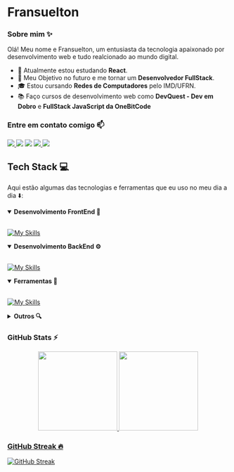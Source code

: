 # Fransuelton

### Sobre mim ✨

Olá! Meu nome e Fransuelton, um entusiasta da tecnologia apaixonado por desenvolvimento web e tudo realcionado ao mundo digital.

* 🌱 Atualmente estou estudando **React**.
* 🚀 Meu Objetivo no futuro e me tornar um **Desenvolvedor FullStack**.
* 🎓 Estou cursando **Redes de Computadores** pelo IMD/UFRN.
* 📚 Faço cursos de desenvolvimento web como **DevQuest - Dev em Dobro** e **FullStack JavaScript da OneBitCode**

### Entre em contato comigo 📫

<a href="https://instagram.com/elton_batista19" target="_blank"><img src="https://img.shields.io/badge/Instagram-E4405F?style=for-the-badge&logo=instagram&logoColor=white" target="_blank">
</a>
<a href = "mailto:elton6103@gmail.com">
<img src="https://img.shields.io/badge/Gmail-D14836?style=for-the-badge&logo=gmail&logoColor=white" target="_blank" ></a>
<a href = "https://www.frontendmentor.io/profile/Fransuelton">
<img src="https://img.shields.io/badge/-frontendmentor-3F54A3?logo=frontendmentor&logoColor=white&style=for-the-badge" target="_blank" ></a>
<a href="https://steamcommunity.com/id/Fransuelton/"><img src="https://img.shields.io/badge/Steam-000000?style=for-the-badge&logo=steam&logoColor=white">
</a>
<a href="https://www.linkedin.com/in/fransuelton/" target="_blank"><img src="https://img.shields.io/badge/LinkedIn-0077B5?style=for-the-badge&logo=linkedin&logoColor=white" target="_blank">
</a>

## Tech Stack 💻

Aqui estão algumas das tecnologias e ferramentas que eu uso no meu dia a dia ⬇️:

<details open>
<summary><b>Desenvolvimento FrontEnd 🎨</b></summary>
<br>

[![My Skills](https://skillicons.dev/icons?i=html,css,js,ts,react,vite,redux,tailwind,styledcomponents)](https://skillicons.dev)
</details>

<details open>
<summary><b>Desenvolvimento BackEnd ⚙️</b></summary>
<br>

[![My Skills](https://skillicons.dev/icons?i=mysql,nodejs)](https://skillicons.dev)
</details>

<details open>
<summary><b>Ferramentas 🔧</b></summary>
<br>

[![My Skills](https://skillicons.dev/icons?i=vscode,git,figma,md)](https://skillicons.dev)
</details>

<details>
<summary><b>Outros 🔍</b></summary>
<br>

![scala](https://img.shields.io/badge/-scala-DC322F?logo=scala&logoColor=white&style=for-the-badge)
![Wireshark](https://img.shields.io/badge/-wireshark-1679A7?logo=wireshark&logoColor=white&style=for-the-badge)
![VirtualBox](https://img.shields.io/badge/-virtualbox-183A61?logo=virtualbox&logoColor=white&style=for-the-badge)
![canva](https://img.shields.io/badge/-canva-00C4CC?logo=canva&logoColor=white&style=for-the-badge)
![notion](https://img.shields.io/badge/-notion-000000?logo=notion&logoColor=white&style=for-the-badge)

</details>

### GitHub Stats ⚡

<div align="center">

<a href="https://github.com/Fransuelton">
<img height="180em" src="https://github-readme-stats.vercel.app/api?username=Fransuelton&show_icons=true&theme=radical&include_all_commits=true&count_private=true"/>
<img height="180em" src="https://github-readme-stats.vercel.app/api/top-langs/?username=Fransuelton&layout=compact&langs_count=6&theme=radical"/>

</div>

### GitHub Streak 🔥
[![GitHub Streak](https://github-readme-streak-stats.herokuapp.com/?user=Fransuelton&theme=radical)](https://git.io/streak-stats)